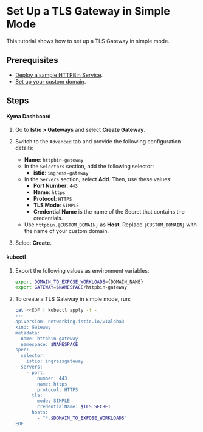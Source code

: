 # Set Up a TLS Gateway in Simple Mode

This tutorial shows how to set up a TLS Gateway in simple mode.

## Prerequisites

* [Deploy a sample HTTPBin Service](./01-00-create-workload.md).
* [Set up your custom domain](./01-10-setup-custom-domain-for-workload.md).
   
## Steps


<!-- tabs:start -->
#### **Kyma Dashboard**

1. Go to **Istio > Gateways** and select **Create Gateway**. 
2. Switch to the `Advanced` tab and provide the following configuration details:
    - **Name**: `httpbin-gateway`
    - In the `Selectors` section, add the following selector: 
      - **istio**: `ingress-gateway`
    - In the `Servers` section, select **Add**. Then, use these values:
      - **Port Number**: `443`
      - **Name**: `https`
      - **Protocol**: `HTTPS`
      - **TLS Mode**: `SIMPLE`
      - **Credential Name** is the name of the Secret that contains the credentials.
    - Use `httpbin.{CUSTOM_DOMAIN}` as **Host**. Replace `{CUSTOM_DOMAIN}` with the name of your custom domain. 

3. Select **Create**.


#### **kubectl**

1. Export the following values as environment variables:

    ```bash
    export DOMAIN_TO_EXPOSE_WORKLOADS={DOMAIN_NAME}
    export GATEWAY=$NAMESPACE/httpbin-gateway
    ```

2. To create a TLS Gateway in simple mode, run:

    ```bash
    cat <<EOF | kubectl apply -f -
    ---
    apiVersion: networking.istio.io/v1alpha3
    kind: Gateway
    metadata:
      name: httpbin-gateway
      namespace: $NAMESPACE
    spec:
      selector:
        istio: ingressgateway
      servers:
        - port:
            number: 443
            name: https
            protocol: HTTPS
          tls:
            mode: SIMPLE
            credentialName: $TLS_SECRET
          hosts:
            - "*.$DOMAIN_TO_EXPOSE_WORKLOADS"
    EOF        
    ```

<!-- tabs:end -->